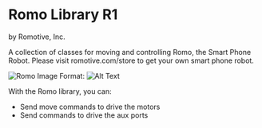 # Romo Library R1
by Romotive, Inc.

A collection of classes for moving and controlling Romo, the Smart Phone Robot. Please visit romotive.com/store to get your own smart phone robot.

![Romo Image](http://romotive.com/images/220/romo-white-neon-whitebg-sq.jpg)
Format: ![Alt Text](url)

With the Romo library, you can:

* Send move commands to drive the motors
* Send commands to drive the aux ports
